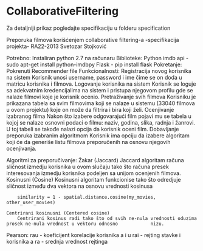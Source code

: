 # CollaborativeFiltering

Za detaljniji prikaz pogledajte specifikaciju u folderu specification

Preporuka filmova korišćenjem collaborative filtering-a
-specifikacija projekta-
RA22-2013 Svetozar Stojković

Potrebno:
	Instaliran python 2.7 na računaru
Biblioteke:
	Python imdb api - sudo apt-get install python-imdbpy
	Flask - pip install flask
Pokretanje:
	Pokrenuti Recommender file 
Funkcionalnosti:
	Registracija novog korisnika na sistem
		Korisnik unosi username, password i ime čime se on doda u matricu korisnika i filmova.
	Logovanje korisnika na sistem
		Korisnik se loguje sa adekvatnim kredencijalima na sistem i pristupa njegovom profilu gde se nalaze filmovi 			koje je korisnik ocenio.
	Pretraživanje svih filmova
		Korisniku je prikazana tabela sa svim filmovima koji se nalaze u sistemu (33040 filmova u ovom projektu) koje 			on može da filtrira i bira koji želi.
	Ocenjivanje izabranog filma
		Nakon što izabere odgovarajući film pojavi mu se tabela u kojoj se nalaze osnovni podaci o filmu: naziv, 			godina, slika, radnja i žanrovi. U toj tabeli se takođe nalazi opcija da korisnik oceni film.
	Dobavljanje preporuka izabranim algoritmom
		Korisnik ima opciju da izabere algoritam koji će da generiše listu filmova preporučenih na osnovu njegovih 			ocenjivanja.

Algoritmi za preporučivanje:
	Žakar (Jaccard)
		Jaccard algoritam računa sličnost izmedju korisnika u ovom slučaju tako što računa presek interesovanja 		izmedju korisnika podeljen sa unijom ocenjenih filmova.
	Kosinusni (Cosine)
		Kosinusni algoritam funkcionise tako što odredjuje sličnost između dva vektora na osnovu vrednosti kosinusa

		similarity = 1 - spatial.distance.cosine(my_movies, other_user_movies)

	Centrirani kosinusni (Centered cosine)
		Centrirani kosinus radi tako što od svih ne-nula vrednosti oduzima prosek ne-nula vrednost u vektoru odnosno 			nizu.
Pearson:
		rau - koeficijent korelacije korisnika a i u
		rai - rejting stavke i korisnika a
ra - srednja vrednost rejtinga 

